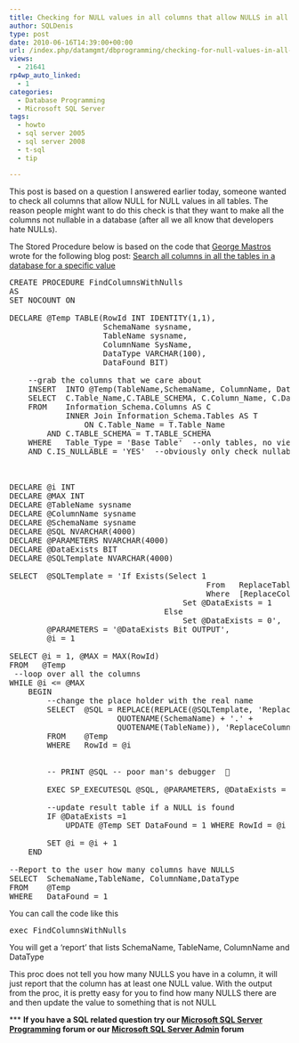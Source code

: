 ```yaml
---
title: Checking for NULL values in all columns that allow NULLS in all the tables
author: SQLDenis
type: post
date: 2010-06-16T14:39:00+00:00
url: /index.php/datamgmt/dbprogramming/checking-for-null-values-in-all-columns/
views:
  - 21641
rp4wp_auto_linked:
  - 1
categories:
  - Database Programming
  - Microsoft SQL Server
tags:
  - howto
  - sql server 2005
  - sql server 2008
  - t-sql
  - tip

---
```

This post is based on a question I answered earlier today, someone wanted to check all columns that allow NULL for NULL values in all tables. The reason people might want to do this check is that they want to make all the columns not nullable in a database (after all we all know that developers hate NULLs). 

The Stored Procedure below is based on the code that [George Mastros][1] wrote for the following blog post: [Search all columns in all the tables in a database for a specific value][2]

<pre>CREATE PROCEDURE FindColumnsWithNulls
AS
SET NOCOUNT ON
 
DECLARE @Temp TABLE(RowId INT IDENTITY(1,1), 
                    SchemaName sysname, 
                    TableName sysname, 
                    ColumnName SysName, 
                    DataType VARCHAR(100), 
                    DataFound BIT)
 
    --grab the columns that we care about
    INSERT  INTO @Temp(TableName,SchemaName, ColumnName, DataType)
    SELECT  C.Table_Name,C.TABLE_SCHEMA, C.Column_Name, C.Data_Type
    FROM    Information_Schema.Columns AS C
            INNER Join Information_Schema.Tables AS T
                ON C.Table_Name = T.Table_Name
        AND C.TABLE_SCHEMA = T.TABLE_SCHEMA
    WHERE   Table_Type = 'Base Table'  --only tables, no views
    AND C.IS_NULLABLE = 'YES'  --obviously only check nullable columns
            
 
 
DECLARE @i INT
DECLARE @MAX INT
DECLARE @TableName sysname
DECLARE @ColumnName sysname
DECLARE @SchemaName sysname
DECLARE @SQL NVARCHAR(4000)
DECLARE @PARAMETERS NVARCHAR(4000)
DECLARE @DataExists BIT
DECLARE @SQLTemplate NVARCHAR(4000)
 
SELECT  @SQLTemplate = 'If Exists(Select 1
                                          From   ReplaceTableName
                                          Where  [ReplaceColumnName] IS NULL)
                                     Set @DataExists = 1
                                 Else
                                     Set @DataExists = 0',
        @PARAMETERS = '@DataExists Bit OUTPUT',
        @i = 1
 
SELECT @i = 1, @MAX = MAX(RowId)
FROM   @Temp
 --loop over all the columns 
WHILE @i &lt;= @MAX
    BEGIN
        --change the place holder with the real name 
        SELECT  @SQL = REPLACE(REPLACE(@SQLTemplate, 'ReplaceTableName', 
                       QUOTENAME(SchemaName) + '.' + 
                       QUOTENAME(TableName)), 'ReplaceColumnName', ColumnName)
        FROM    @Temp
        WHERE   RowId = @i
 
 
        -- PRINT @SQL -- poor man's debugger  🙂

        EXEC SP_EXECUTESQL @SQL, @PARAMETERS, @DataExists = @DataExists OUTPUT
 
        --update result table if a NULL is found
        IF @DataExists =1
            UPDATE @Temp SET DataFound = 1 WHERE RowId = @i
 
        SET @i = @i + 1
    END
 
--Report to the user how many columns have NULLS
SELECT  SchemaName,TableName, ColumnName,DataType
FROM    @Temp
WHERE   DataFound = 1</pre>

You can call the code like this

<pre>exec FindColumnsWithNulls</pre>

You will get a &#8216;report&#8217; that lists SchemaName, TableName, ColumnName and DataType

This proc does not tell you how many NULLS you have in a column, it will just report that the column has at least one NULL value. With the output from the proc, it is pretty easy for you to find how many NULLS there are and then update the value to something that is not NULL

\*** **If you have a SQL related question try our [Microsoft SQL Server Programming][3] forum or our [Microsoft SQL Server Admin][4] forum**<ins></ins>

 [1]: /index.php/All/?disp=authdir&author=10
 [2]: /index.php/DataMgmt/DataDesign/the-ten-most-asked-sql-server-questions--1#2
 [3]: http://forum.lessthandot.com/viewforum.php?f=17
 [4]: http://forum.lessthandot.com/viewforum.php?f=22